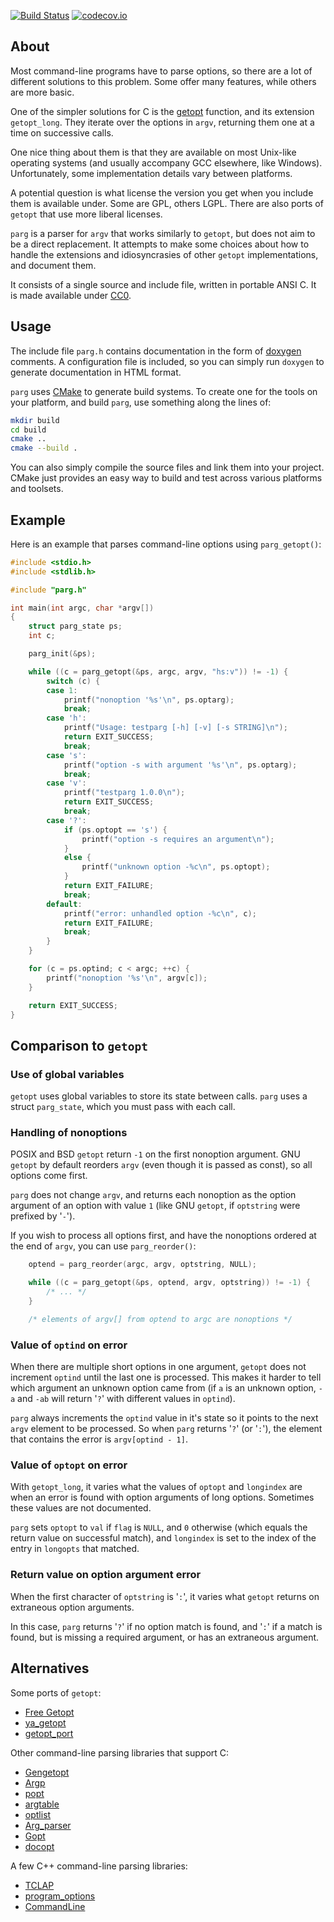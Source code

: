 
[![Build Status](https://travis-ci.org/jibsen/parg.svg?branch=master)](https://travis-ci.org/jibsen/parg) [![codecov.io](http://codecov.io/github/jibsen/parg/coverage.svg?branch=master)](http://codecov.io/github/jibsen/parg?branch=master)

About
-----

Most command-line programs have to parse options, so there are a lot of
different solutions to this problem. Some offer many features, while others
are more basic.

One of the simpler solutions for C is the [getopt][] function, and its
extension `getopt_long`. They iterate over the options in `argv`, returning
them one at a time on successive calls.

One nice thing about them is that they are available on most Unix-like
operating systems (and usually accompany GCC elsewhere, like Windows).
Unfortunately, some implementation details vary between platforms.

A potential question is what license the version you get when you include
them is available under. Some are GPL, others LGPL. There are also ports of
`getopt` that use more liberal licenses.

`parg` is a parser for `argv` that works similarly to `getopt`, but does not
aim to be a direct replacement. It attempts to make some choices about how to
handle the extensions and idiosyncrasies of other `getopt` implementations,
and document them.

It consists of a single source and include file, written in portable ANSI C.
It is made available under [CC0][].

[getopt]: https://en.wikipedia.org/wiki/Getopt
[CC0]: http://creativecommons.org/publicdomain/zero/1.0/


Usage
-----

The include file `parg.h` contains documentation in the form of [doxygen][]
comments. A configuration file is included, so you can simply run `doxygen`
to generate documentation in HTML format.

`parg` uses [CMake][] to generate build systems. To create one for the tools
on your platform, and build `parg`, use something along the lines of:

~~~sh
mkdir build
cd build
cmake ..
cmake --build .
~~~

You can also simply compile the source files and link them into your project.
CMake just provides an easy way to build and test across various platforms and
toolsets.

[doxygen]: http://www.doxygen.org/
[CMake]: http://www.cmake.org/


Example
-------

Here is an example that parses command-line options using `parg_getopt()`:

~~~c
#include <stdio.h>
#include <stdlib.h>

#include "parg.h"

int main(int argc, char *argv[])
{
	struct parg_state ps;
	int c;

	parg_init(&ps);

	while ((c = parg_getopt(&ps, argc, argv, "hs:v")) != -1) {
		switch (c) {
		case 1:
			printf("nonoption '%s'\n", ps.optarg);
			break;
		case 'h':
			printf("Usage: testparg [-h] [-v] [-s STRING]\n");
			return EXIT_SUCCESS;
			break;
		case 's':
			printf("option -s with argument '%s'\n", ps.optarg);
			break;
		case 'v':
			printf("testparg 1.0.0\n");
			return EXIT_SUCCESS;
			break;
		case '?':
			if (ps.optopt == 's') {
				printf("option -s requires an argument\n");
			}
			else {
				printf("unknown option -%c\n", ps.optopt);
			}
			return EXIT_FAILURE;
			break;
		default:
			printf("error: unhandled option -%c\n", c);
			return EXIT_FAILURE;
			break;
		}
	}

	for (c = ps.optind; c < argc; ++c) {
		printf("nonoption '%s'\n", argv[c]);
	}

	return EXIT_SUCCESS;
}
~~~


Comparison to `getopt`
----------------------

### Use of global variables

`getopt` uses global variables to store its state between calls. `parg` uses
a struct `parg_state`, which you must pass with each call.

### Handling of nonoptions

POSIX and BSD `getopt` return `-1` on the first nonoption argument. GNU
`getopt` by default reorders `argv` (even though it is passed as const), so
all options come first.

`parg` does not change `argv`, and returns each nonoption as the option
argument of an option with value `1` (like GNU `getopt`, if `optstring` were
prefixed by '`-`').

If you wish to process all options first, and have the nonoptions ordered at
the end of `argv`, you can use `parg_reorder()`:

~~~c
	optend = parg_reorder(argc, argv, optstring, NULL);

	while ((c = parg_getopt(&ps, optend, argv, optstring)) != -1) {
		/* ... */
	}

	/* elements of argv[] from optend to argc are nonoptions */
~~~

### Value of `optind` on error

When there are multiple short options in one argument, `getopt` does not
increment `optind` until the last one is processed. This makes it harder to
tell which argument an unknown option came from (if `a` is an unknown option,
`-a` and `-ab` will return '`?`' with different values in `optind`).

`parg` always increments the `optind` value in it's state so it points to the
next `argv` element to be processed. So when `parg` returns '`?`' (or '`:`'),
the element that contains the error is `argv[optind - 1]`.

### Value of `optopt` on error

With `getopt_long`, it varies what the values of `optopt` and `longindex` are
when an error is found with option arguments of long options. Sometimes these
values are not documented.

`parg` sets `optopt` to `val` if `flag` is `NULL`, and `0` otherwise (which
equals the return value on successful match), and `longindex` is set to the
index of the entry in `longopts` that matched.

### Return value on option argument error

When the first character of `optstring` is '`:`', it varies what `getopt`
returns on extraneous option arguments.

In this case, `parg` returns '`?`' if no option match is found, and '`:`' if
a match is found, but is missing a required argument, or has an extraneous
argument.


Alternatives
------------

Some ports of `getopt`:

  - [Free Getopt](http://freegetopt.sourceforge.net/)
  - [ya_getopt](http://github.com/kubo/ya_getopt/)
  - [getopt_port](http://github.com/kimgr/getopt_port/)

Other command-line parsing libraries that support C:

  - [Gengetopt](http://www.gnu.org/software/gengetopt/)
  - [Argp](http://www.gnu.org/software/libc/manual/html_node/Argp.html)
  - [popt](http://en.wikipedia.org/wiki/Popt)
  - [argtable](http://argtable.sourceforge.net/)
  - [optlist](http://michael.dipperstein.com/optlist/)
  - [Arg_parser](http://www.nongnu.org/arg-parser/arg_parser.html)
  - [Gopt](http://www.purposeful.co.uk/software/gopt/)
  - [docopt](http://docopt.org/)

A few C++ command-line parsing libraries:

  - [TCLAP](http://tclap.sourceforge.net/)
  - [program_options](http://www.boost.org/doc/libs/1_58_0/doc/html/program_options.html)
  - [CommandLine](http://llvm.org/docs/CommandLine.html)
